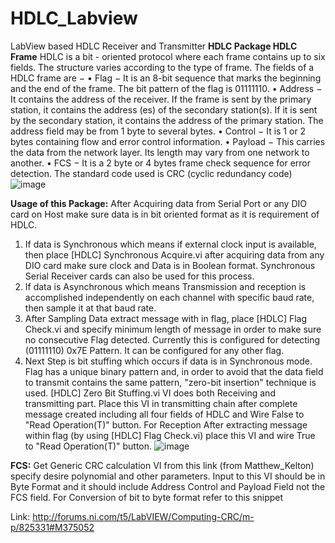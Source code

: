 # HDLC_Labview
LabView based HDLC Receiver and Transmitter
**HDLC Package
HDLC Frame**
HDLC is a bit - oriented protocol where each frame contains up to six fields. The structure varies according to the type of frame. The fields of a HDLC frame are −
•	Flag − It is an 8-bit sequence that marks the beginning and the end of the frame. The bit pattern of the flag is 01111110.
•	Address − It contains the address of the receiver. If the frame is sent by the primary station, it contains the address (es) of the secondary station(s). If it is sent by the secondary station, it contains the address of the primary station. The address field may be from 1 byte to several bytes.
•	Control − It is 1 or 2 bytes containing flow and error control information.
•	Payload − This carries the data from the network layer. Its length may vary from one network to another.
•	FCS − It is a 2 byte or 4 bytes frame check sequence for error detection. The standard code used is CRC (cyclic redundancy code)
 ![image](https://user-images.githubusercontent.com/18642297/167612254-ec2f632b-c8f0-4f27-878c-d731e9a651e5.png)

**Usage of this Package:**
After Acquiring data from Serial Port or any DIO card on Host make sure data is in bit oriented format as it is requirement of HDLC.
1.	If data is Synchronous which means if external clock input is available, then place [HDLC] Synchronous Acquire.vi after acquiring data from any DIO card make sure clock and Data is in Boolean format. 
Synchronous Serial Receiver cards can also be used for this process.
2.	If data is Asynchronous which means Transmission and reception is accomplished independently on each channel with specific baud rate, then sample it at that baud rate.
3.	After Sampling Data extract message with in flag, place [HDLC] Flag Check.vi and specify minimum length of message in order to make sure no consecutive Flag detected. 
Currently this is configured for detecting (01111110) 0x7E Pattern. It can be configured for any other flag.
4.	Next Step is bit stuffing which occurs if data is in Synchronous mode. Flag has a unique binary pattern and, in order to avoid that the data field to transmit contains the same pattern, "zero-bit insertion" technique is used. [HDLC] Zero Bit Stuffing.vi VI does both Receiving and transmitting part. Place this VI in transmitting chain after complete message created including all four fields of HDLC and Wire False to "Read Operation(T)" button. For Reception After extracting message within flag (by using [HDLC] Flag Check.vi) place this VI and wire True to "Read Operation(T)" button.
![image](https://user-images.githubusercontent.com/18642297/167612355-11488a62-0a71-4fbb-ab03-9eb7f2ce8959.png)


**FCS:**
Get Generic CRC calculation VI from this link (from Matthew_Kelton) specify desire polynomial and other parameters. Input to this VI should be in Byte Format and it should include Address Control and Payload Field not the FCS field.
For Conversion of bit to byte format refer to this snippet
 
Link: http://forums.ni.com/t5/LabVIEW/Computing-CRC/m-p/825331#M375052
